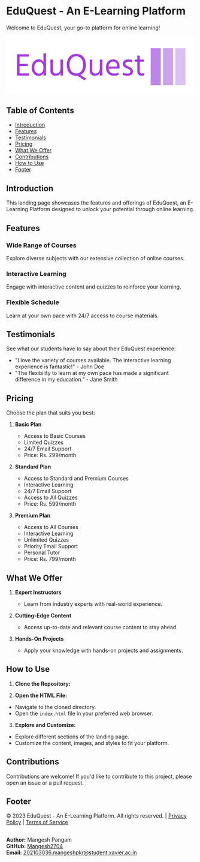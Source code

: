 # EduQuest - An E-Learning Platform

Welcome to EduQuest, your go-to platform for online learning!

![EduQuest Logo](images/logo.png)

## Table of Contents
- [Introduction](#introduction)
- [Features](#features)
- [Testimonials](#testimonials)
- [Pricing](#pricing)
- [What We Offer](#what-we-offer)
- [Contributions](#contributions)
- [How to Use](#how-to-use)
- [Footer](#footer)

## Introduction

This landing page showcases the features and offerings of EduQuest, an E-Learning Platform designed to unlock your potential through online learning.

## Features

### Wide Range of Courses
Explore diverse subjects with our extensive collection of online courses.

### Interactive Learning
Engage with interactive content and quizzes to reinforce your learning.

### Flexible Schedule
Learn at your own pace with 24/7 access to course materials.

## Testimonials

See what our students have to say about their EduQuest experience:

- "I love the variety of courses available. The interactive learning experience is fantastic!" - John Doe
- "The flexibility to learn at my own pace has made a significant difference in my education." - Jane Smith

## Pricing

Choose the plan that suits you best:

1. **Basic Plan**
   - Access to Basic Courses
   - Limited Quizzes
   - 24/7 Email Support
   - Price: Rs. 299/month

2. **Standard Plan**
   - Access to Standard and Premium Courses
   - Interactive Learning
   - 24/7 Email Support
   - Access to All Quizzes
   - Price: Rs. 599/month

3. **Premium Plan**
   - Access to All Courses
   - Interactive Learning
   - Unlimited Quizzes
   - Priority Email Support
   - Personal Tutor
   - Price: Rs. 799/month

## What We Offer

1. **Expert Instructors**
   - Learn from industry experts with real-world experience.

2. **Cutting-Edge Content**
   - Access up-to-date and relevant course content to stay ahead.

3. **Hands-On Projects**
   - Apply your knowledge with hands-on projects and assignments.

## How to Use

1. **Clone the Repository:**

2. **Open the HTML File:**
- Navigate to the cloned directory.
- Open the `index.html` file in your preferred web browser.

3. **Explore and Customize:**
- Explore different sections of the landing page.
- Customize the content, images, and styles to fit your platform.

## Contributions

Contributions are welcome! If you'd like to contribute to this project, please open an issue or a pull request.

## Footer

&copy; 2023 EduQuest - An E-Learning Platform. All rights reserved. | [Privacy Policy](#) | [Terms of Service](#)

##
**Author:** Mangesh Pangam  
**GitHub:** [Mangesh2704](https://github.com/Mangesh2704)  
**Email:** 202103036.mangeshpkr@student.xavier.ac.in
